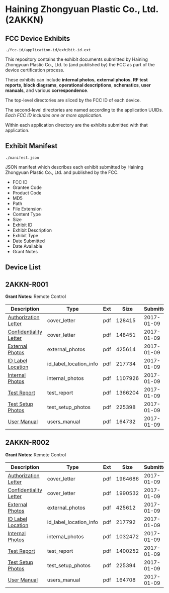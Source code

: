 # Haining Zhongyuan Plastic Co., Ltd. (2AKKN)
## FCC Device Exhibits

```
./fcc-id/application-id/exhibit-id.ext
```

This repository contains the exhibit documents submitted by Haining Zhongyuan Plastic Co., Ltd. to (and published by) the FCC as part of the device certification process.

These exhibits can include **internal photos**, **external photos**, **RF test reports**, **block diagrams**, **operational descriptions**, **schematics**, **user manuals**, and various **correspondence**.

The top-level directories are sliced by the FCC ID of each device.

The second-level directories are named according to the application UUIDs. *Each FCC ID includes one or more application.*

Within each application directory are the exhibits submitted with that application. 

## Exhibit Manifest

```
./manifest.json
```

JSON manifest which describes each exhibit submitted by Haining Zhongyuan Plastic Co., Ltd. and published by the FCC.

- FCC ID
- Grantee Code
- Product Code
- MD5
- Path
- File Extension
- Content Type
- Size
- Exhibit ID
- Exhibit Description
- Exhibit Type
- Date Submitted
- Date Available
- Grant Notes

## Device List
## 2AKKN-R001
**Grant Notes:** Remote Control

| Description | Type | Ext | Size | Submitted | Available |
| ----------- | ---- | --- | ---- | --------- | --------- |
| [Authorization Letter](2AKKN-R001/92912c2bab84ecdaa123e39cd698733b/3251514.pdf) | cover_letter | pdf | 128415 | 2017-01-09 | 2017-01-09 |
| [Confidentiality Letter](2AKKN-R001/92912c2bab84ecdaa123e39cd698733b/3251515.pdf) | cover_letter | pdf | 148451 | 2017-01-09 | 2017-01-09 |
| [External Photos](2AKKN-R001/92912c2bab84ecdaa123e39cd698733b/3251510.pdf) | external_photos | pdf | 425614 | 2017-01-09 | 2017-01-09 |
| [ID Label Location](2AKKN-R001/92912c2bab84ecdaa123e39cd698733b/3251516.pdf) | id_label_location_info | pdf | 217734 | 2017-01-09 | 2017-01-09 |
| [Internal Photos](2AKKN-R001/92912c2bab84ecdaa123e39cd698733b/3251511.pdf) | internal_photos | pdf | 1107926 | 2017-01-09 | 2017-01-09 |
| [Test Report](2AKKN-R001/92912c2bab84ecdaa123e39cd698733b/3251513.pdf) | test_report | pdf | 1366204 | 2017-01-09 | 2017-01-09 |
| [Test Setup Photos](2AKKN-R001/92912c2bab84ecdaa123e39cd698733b/3251512.pdf) | test_setup_photos | pdf | 225398 | 2017-01-09 | 2017-01-09 |
| [User Manual](2AKKN-R001/92912c2bab84ecdaa123e39cd698733b/3251517.pdf) | users_manual | pdf | 164732 | 2017-01-09 | 2017-01-09 |
## 2AKKN-R002
**Grant Notes:** Remote Control

| Description | Type | Ext | Size | Submitted | Available |
| ----------- | ---- | --- | ---- | --------- | --------- |
| [Authorization Letter](2AKKN-R002/6f072d6678d473b44afad04d20aa79b1/3251666.pdf) | cover_letter | pdf | 1964686 | 2017-01-09 | 2017-01-09 |
| [Confidentiality Letter](2AKKN-R002/6f072d6678d473b44afad04d20aa79b1/3251667.pdf) | cover_letter | pdf | 1990532 | 2017-01-09 | 2017-01-09 |
| [External Photos](2AKKN-R002/6f072d6678d473b44afad04d20aa79b1/3251662.pdf) | external_photos | pdf | 425612 | 2017-01-09 | 2017-01-09 |
| [ID Label Location](2AKKN-R002/6f072d6678d473b44afad04d20aa79b1/3251668.pdf) | id_label_location_info | pdf | 217792 | 2017-01-09 | 2017-01-09 |
| [Internal Photos](2AKKN-R002/6f072d6678d473b44afad04d20aa79b1/3251663.pdf) | internal_photos | pdf | 1032472 | 2017-01-09 | 2017-01-09 |
| [Test Report](2AKKN-R002/6f072d6678d473b44afad04d20aa79b1/3251665.pdf) | test_report | pdf | 1400252 | 2017-01-09 | 2017-01-09 |
| [Test Setup Photos](2AKKN-R002/6f072d6678d473b44afad04d20aa79b1/3251664.pdf) | test_setup_photos | pdf | 225394 | 2017-01-09 | 2017-01-09 |
| [User Manual](2AKKN-R002/6f072d6678d473b44afad04d20aa79b1/3251669.pdf) | users_manual | pdf | 164708 | 2017-01-09 | 2017-01-09 |
